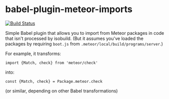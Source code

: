 # babel-plugin-meteor-imports

[![Build Status](https://travis-ci.org/jedwards1211/babel-plugin-meteor-imports.svg?branch=master)](https://travis-ci.org/jedwards1211/babel-plugin-meteor-imports)

Simple Babel plugin that allows you to import from Meteor packages in code that isn't processed by isobuild.
(But it assumes you've loaded the packages by requiring `boot.js` from `.meteor/local/build/programs/server`.)

For example, it transforms:
```es6
import {Match, check} from 'meteor/check'
```
into:
```es6
const {Match, check} = Package.meteor.check
```
(or similar, depending on other Babel transformations)
